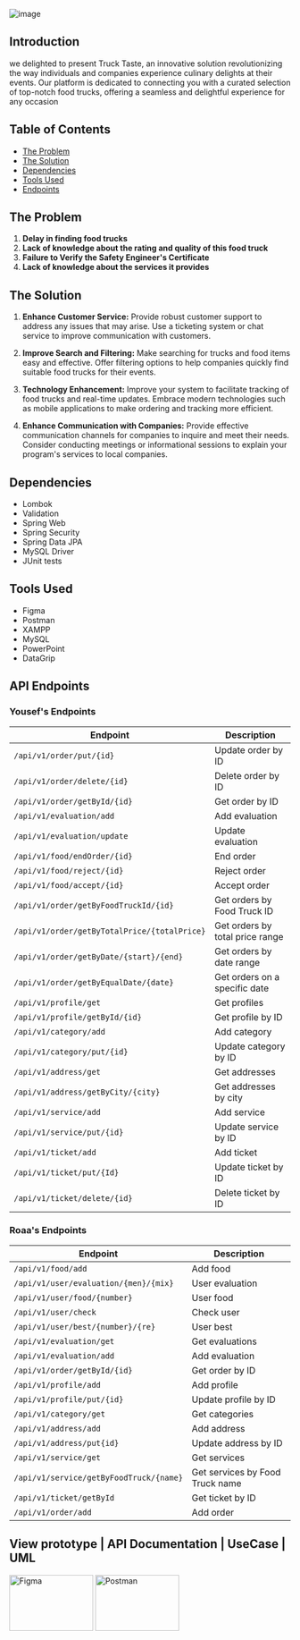![image](https://github.com/xy6x/Truck-Taste/assets/121990181/9c158659-accc-4ba0-ab7b-2bfa84335744)


## Introduction


we delighted to present Truck Taste, an innovative solution revolutionizing the way individuals and companies experience culinary delights at their events. Our platform is dedicated to connecting you with a curated selection of top-notch food trucks, offering a seamless and delightful experience for any occasion


## Table of Contents

- [The Problem](#the-problem)
- [The Solution](#the-solution)
- [Dependencies](#dependencies)
- [Tools Used](#tools-used)
- [Endpoints](#endpoints)

## The Problem

1. **Delay in finding food trucks**
2. **Lack of knowledge about the rating and quality of this food truck**
3. **Failure to Verify the Safety Engineer's Certificate**
4. **Lack of knowledge about the services it provides**



## The Solution

1. **Enhance Customer Service:**
Provide robust customer support to address any issues that may arise.
Use a ticketing system or chat service to improve communication with customers.


2. **Improve Search and Filtering:**
Make searching for trucks and food items easy and effective.
Offer filtering options to help companies quickly find suitable food trucks for their events.

3. **Technology Enhancement:**
Improve your system to facilitate tracking of food trucks and real-time updates.
Embrace modern technologies such as mobile applications to make ordering and tracking more efficient.


4. **Enhance Communication with Companies:**
Provide effective communication channels for companies to inquire and meet their needs.
Consider conducting meetings or informational sessions to explain your program's services to local companies.


## Dependencies

- Lombok
- Validation
- Spring Web
- Spring Security
- Spring Data JPA
- MySQL Driver
-  JUnit tests

## Tools Used

- Figma
- Postman
- XAMPP
- MySQL
- PowerPoint
- DataGrip

## API Endpoints

### Yousef's Endpoints

| Endpoint                                     | Description                             |
| -------------------------------------------- | --------------------------------------- |
| `/api/v1/order/put/{id}`                     | Update order by ID                      |
| `/api/v1/order/delete/{id}`                  | Delete order by ID                      |
| `/api/v1/order/getById/{id}`                 | Get order by ID                         |
| `/api/v1/evaluation/add`                     | Add evaluation                          |
| `/api/v1/evaluation/update`                  | Update evaluation                       |
| `/api/v1/food/endOrder/{id}`                 | End order                               |
| `/api/v1/food/reject/{id}`                   | Reject order                            |
| `/api/v1/food/accept/{id}`                   | Accept order                            |
| `/api/v1/order/getByFoodTruckId/{id}`       | Get orders by Food Truck ID             |
| `/api/v1/order/getByTotalPrice/{totalPrice}` | Get orders by total price range         |
| `/api/v1/order/getByDate/{start}/{end}`      | Get orders by date range                |
| `/api/v1/order/getByEqualDate/{date}`        | Get orders on a specific date           |
| `/api/v1/profile/get`                        | Get profiles                            |
| `/api/v1/profile/getById/{id}`               | Get profile by ID                       |
| `/api/v1/category/add`                       | Add category                            |
| `/api/v1/category/put/{id}`                  | Update category by ID                   |
| `/api/v1/address/get`                        | Get addresses                           |
| `/api/v1/address/getByCity/{city}`           | Get addresses by city                   |
| `/api/v1/service/add`                        | Add service                             |
| `/api/v1/service/put/{id}`                   | Update service by ID                    |
| `/api/v1/ticket/add`                         | Add ticket                              |
| `/api/v1/ticket/put/{Id}`                    | Update ticket by ID                     |
| `/api/v1/ticket/delete/{id}`                 | Delete ticket by ID                     |

### Roaa's Endpoints

| Endpoint                                     | Description                             |
| -------------------------------------------- | --------------------------------------- |
| `/api/v1/food/add`                           | Add food                                |
| `/api/v1/user/evaluation/{men}/{mix}`        | User evaluation                         |
| `/api/v1/user/food/{number}`                 | User food                               |
| `/api/v1/user/check`                         | Check user                              |
| `/api/v1/user/best/{number}/{re}`            | User best                               |
| `/api/v1/evaluation/get`                     | Get evaluations                         |
| `/api/v1/evaluation/add`                     | Add evaluation                          |
| `/api/v1/order/getById/{id}`                 | Get order by ID                         |
| `/api/v1/profile/add`                        | Add profile                             |
| `/api/v1/profile/put/{id}`                   | Update profile by ID                    |
| `/api/v1/category/get`                       | Get categories                          |
| `/api/v1/address/add`                        | Add address                             |
| `/api/v1/address/put{id}`                    | Update address by ID                    |
| `/api/v1/service/get`                        | Get services                            |
| `/api/v1/service/getByFoodTruck/{name}`      | Get services by Food Truck name         |
| `/api/v1/ticket/getById`                     | Get ticket by ID                        |
| `/api/v1/order/add`                          | Add order                               |


## View prototype | API Documentation | UseCase | UML
<a href="https://www.figma.com/proto/JJikaT8beJw2m746uZKXkA/Website-of-architects---free-website-(Community)?type=design&node-id=656-713&t=JpIV0OZAKZPpfitE-0&scaling=min-zoom&page-id=578%3A142"><img src="https://github.com/fenazi22/Etmam/blob/main/Figma.png" alt="Figma" width="150" height="100"></a>
<a href="https://documenter.getpostman.com/view/31172738/2s9YsKhXov"><img src="https://github.com/fenazi22/Etmam/blob/main/PostMan.png" alt="Postman" width="150" height="100"></a>

